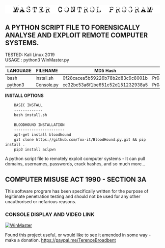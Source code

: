 ![Screenshot](picture0.png)
## A PYTHON SCRIPT FILE TO FORENSICALLY ANALYSE AND EXPLOIT REMOTE COMPUTER SYSTEMS.

TESTED: Kali Linux 2019 <br>
USAGE : python3 WinMaster.py

| LANGUAGE  | FILENAME   | MD5 Hash                         | Version          |
|------     |------      | -------                          | ----             |
| bash      | install.sh | 0f28cacea5b59226b78b2d83c9c8001b | Pr0J3CT_M@k30V3r |
| python3   | Console.py | cc32bc53a6f1be651c52d151232938a5 | Pr0J3CT_M@k30V3r |

**INSTALL OPTIONS**

        BASIC INSTALL
        -------------
        bash install.sh

        BLOODHOUND INSTALLATION
        -----------------------
        apt-get install bloodhound
        git clone https://github.com/fox-it/BloodHound.py.git && pip install .
        pip3 install aclpwn
     	              
A python script file to remotely exploit computer systems - It can pull domains, usernames, passwords, crack hashes, and so much more...

## COMPUTER MISUSE ACT 1990 - SECTION 3A
This software program has been specifically written for the purpose of legitimate penetration testing and should not be used for any other unauthorised or nefarious reasons.

### CONSOLE DISPLAY AND VIDEO LINK
[![WinMaster](https://github.com/BroadbentT/WIN-MASTER/blob/master/picture1.png)](https://youtu.be/6kbGW_IIq2A "MasterConsole")

Found this project useful, or would like to see it amended in some way - make a donation.
https://paypal.me/TerenceBroadbent
